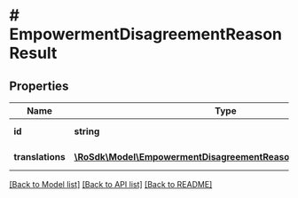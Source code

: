 # # EmpowermentDisagreementReasonResult

## Properties

Name | Type | Description | Notes
------------ | ------------- | ------------- | -------------
**id** | **string** |  | [optional] [readonly]
**translations** | [**\RoSdk\Model\EmpowermentDisagreementReasonTranslationResult[]**](EmpowermentDisagreementReasonTranslationResult.md) |  | [optional] [readonly]

[[Back to Model list]](../../README.md#models) [[Back to API list]](../../README.md#endpoints) [[Back to README]](../../README.md)
